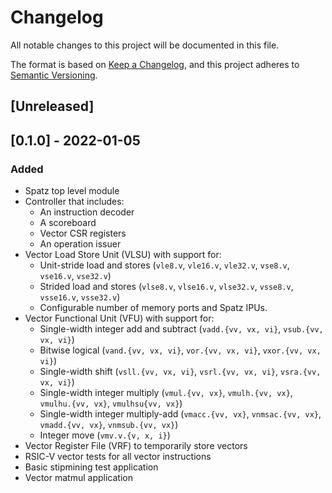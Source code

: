 # Changelog
All notable changes to this project will be documented in this file.

The format is based on [Keep a Changelog](https://keepachangelog.com/en/1.0.0/),
and this project adheres to [Semantic Versioning](https://semver.org/spec/v2.0.0.html).


## [Unreleased]

## [0.1.0] - 2022-01-05
### Added
- Spatz top level module
- Controller that includes:
    - An instruction decoder
    - A scoreboard
    - Vector CSR registers
    - An operation issuer
- Vector Load Store Unit (VLSU) with support for:
    - Unit-stride load and stores (`vle8.v`, `vle16.v`, `vle32.v`, `vse8.v`, `vse16.v`, `vse32.v`)
    - Strided load and stores (`vlse8.v`, `vlse16.v`, `vlse32.v`, `vsse8.v`, `vsse16.v`, `vsse32.v`)
    - Configurable number of memory ports and Spatz IPUs.
- Vector Functional Unit (VFU) with support for:
    - Single-width integer add and subtract (`vadd.{vv, vx, vi}`, `vsub.{vv, vx, vi}`)
    - Bitwise logical (`vand.{vv, vx, vi}`, `vor.{vv, vx, vi}`, `vxor.{vv, vx, vi}`)
    - Single-width shift (`vsll.{vv, vx, vi}`, `vsrl.{vv, vx, vi}`, `vsra.{vv, vx, vi}`)
    - Single-width integer multiply (`vmul.{vv, vx}`, `vmulh.{vv, vx}`, `vmulhu.{vv, vx}`, `vmulhsu{vv, vx}`)
    - Single-width integer multiply-add (`vmacc.{vv, vx}`, `vnmsac.{vv, vx}`, `vmadd.{vv, vx}`, `vnmsub.{vv, vx}`)
    - Integer move (`vmv.v.{v, x, i}`)
- Vector Register File (VRF) to temporarily store vectors
- RSIC-V vector tests for all vector instructions
- Basic stipmining test application
- Vector matmul application
